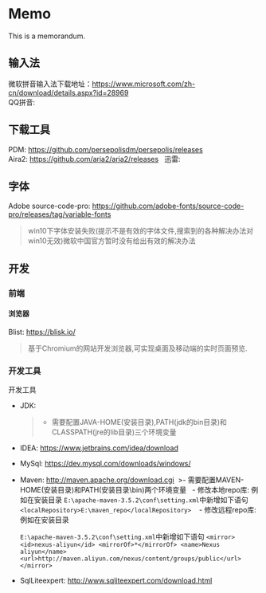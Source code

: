 # Memo
This is a memorandum.

## 输入法
微软拼音输入法下载地址：https://www.microsoft.com/zh-cn/download/details.aspx?id=28969  
QQ拼音: 

## 下载工具
PDM: https://github.com/persepolisdm/persepolis/releases  
Aira2: https://github.com/aria2/aria2/releases  
迅雷: 

## 字体
Adobe source-code-pro: https://github.com/adobe-fonts/source-code-pro/releases/tag/variable-fonts
>win10下字体安装失败(提示不是有效的字体文件,搜索到的各种解决办法对win10无效)微软中国官方暂时没有给出有效的解决办法

## 开发
### 前端
#### 浏览器
Blist: https://blisk.io/
>基于Chromium的网站开发浏览器,可实现桌面及移动端的实时页面预览.  
### 开发工具
开发工具
- JDK: 
  >- 需要配置JAVA-HOME(安装目录),PATH(jdk的bin目录)和CLASSPATH(jre的lib目录)三个环境变量
- IDEA: https://www.jetbrains.com/idea/download
- MySql: https://dev.mysql.com/downloads/windows/
- Maven: http://maven.apache.org/download.cgi 
  >- 需要配置MAVEN-HOME(安装目录)和PATH(安装目录\bin)两个环境变量
   - 修改本地repo库: 例如在安装目录 ```E:\apache-maven-3.5.2\conf\setting.xml```中新增如下语句   ```<localRepository>E:\maven_repo</localRepository>```  
  - 修改远程repo库: 例如在安装目录
  
  ```E:\apache-maven-3.5.2\conf\setting.xml```中新增如下语句 ```<mirror>
        <id>nexus-aliyun</id>
        <mirrorOf>*</mirrorOf>
        <name>Nexus aliyun</name>
        <url>http://maven.aliyun.com/nexus/content/groups/public</url>
    </mirror> ```
    
- SqlLiteexpert: http://www.sqliteexpert.com/download.html

